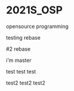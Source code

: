 # 2021S_OSP
opensource programming

testing rebase


#2 rebase

i'm master

test test test

test2 test2 test2
